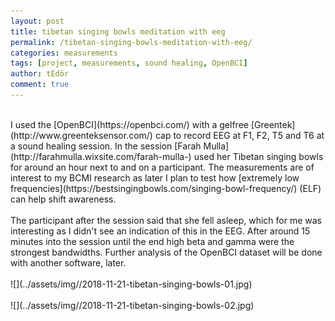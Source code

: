 ```yaml
---
layout: post
title: tibetan singing bowls meditation with eeg
permalink: /tibetan-singing-bowls-meditation-with-eeg/
categories: measurements
tags: [project, measurements, sound healing, OpenBCI]
author: tEdör
comment: true
---
```

<br>
I used the [OpenBCI](https://openbci.com/) with a gelfree [Greentek](http://www.greenteksensor.com/) cap to record EEG at F1, F2, T5 and T6 at a sound healing session. In the session [Farah Mulla](http://farahmulla.wixsite.com/farah-mulla-) used her Tibetan singing bowls for around an hour next to and on a participant. The measurements are of interest to my BCMI research as later I plan to test how [extremely low frequencies](https://bestsingingbowls.com/singing-bowl-frequency/) (ELF) can help shift awareness.
<br><br>
The participant after the session said that she fell asleep, which for me was interesting as I didn't see an indication of this in the EEG. After around 15 minutes into the session until the end high beta and gamma were the strongest bandwidths. Further analysis of the OpenBCI dataset will be done with another software, later.
<br>
<br>
![](../assets/img//2018-11-21-tibetan-singing-bowls-01.jpg)
<br>
<br>
![](../assets/img//2018-11-21-tibetan-singing-bowls-02.jpg)
